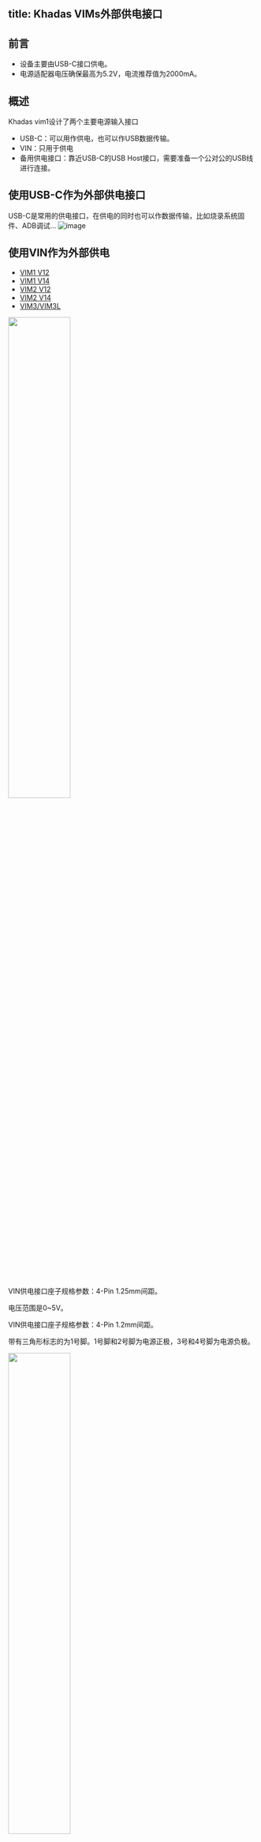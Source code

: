 title: Khadas VIMs外部供电接口
---

## 前言
 * 设备主要由USB-C接口供电。
 * 电源适配器电压确保最高为5.2V，电流推荐值为2000mA。

## 概述
Khadas vim1设计了两个主要电源输入接口
 * USB-C：可以用作供电，也可以作USB数据传输。
 * VIN：只用于供电
 * 备用供电接口：靠近USB-C的USB Host接口，需要准备一个公对公的USB线进行连接。

## 使用USB-C作为外部供电接口
USB-C是常用的供电接口，在供电的同时也可以作数据传输，比如烧录系统固件、ADB调试...
![image](/linux/images/vim1/usbc_extra_power.png)

## 使用VIN作为外部供电

<ul class="nav nav-tabs" id="myTab" role="tablist">
  <li class="nav-item" role="presentation">
    <a class="nav-link active" id="vim1v12-tab" data-toggle="tab" href="#vim1v12" role="tab" aria-controls="vim1v12" aria-selected="true">VIM1 V12</a>
  </li>
  <li class="nav-item" role="presentation">
    <a class="nav-link" id="vim1v14-tab" data-toggle="tab" href="#vim1v14" role="tab" aria-controls="vim1v14" aria-selected="false">VIM1 V14</a>
  </li>
  <li class="nav-item" role="presentation">
    <a class="nav-link" id="vim2v12-tab" data-toggle="tab" href="#vim2v12" role="tab" aria-controls="vim2v12" aria-selected="false">VIM2 V12</a>
  </li>
  <li class="nav-item" role="presentation">
    <a class="nav-link" id="vim2v14-tab" data-toggle="tab" href="#vim2v14" role="tab" aria-controls="vim2v14" aria-selected="false">VIM2 V14</a>
  </li>
  <li class="nav-item" role="presentation">
    <a class="nav-link" id="vim3-tab" data-toggle="tab" href="#vim3" role="tab" aria-controls="vim3" aria-selected="false">VIM3/VIM3L</a>
  </li>
</ul>
<div class="tab-content" id="myTabContent">
<div class="tab-pane fade show active" id="vim1v12" role="tabpanel" aria-labelledby="vim1v12-tab">

<img src="/linux/images/vim1/vim1v12-vin_extra_power.png" width="50%" height="50%" >

VIN供电接口座子规格参数：4-Pin 1.25mm间距。

电压范围是0~5V。

</div>
<div class="tab-pane fade" id="vim1v14" role="tabpanel" aria-labelledby="vim1v14-tab">

VIN供电接口座子规格参数：4-Pin 1.2mm间距。

带有三角形标志的为1号脚。1号脚和2号脚为电源正极，3号和4号脚为电源负极。

<img src="/linux/images/vim1/vim1v14-vin_extra_power.jpg" width="50%" height="50%" >

电压范围是0~5V。

</div>
<div class="tab-pane fade" id="vim2v12" role="tabpanel" aria-labelledby="vim2v12-tab">

<img src="/linux/images/vim2/vim2v12-vin_extra_power.jpg" width="50%" height="50%" >

电压范围是0~5V。

</div>
<div class="tab-pane fade" id="vim2v14" role="tabpanel" aria-labelledby="vim2v14-tab">

<img src="/linux/images/vim2/vim2v14-vin_extra_power.jpg" width="50%" height="50%" >

电压范围是0~5V。

</div>
<div class="tab-pane fade" id="vim3" role="tabpanel" aria-labelledby="vim3-tab">

<img src="/linux/images/vim3/vim3-vin_extra_power.jpg" width="50%" height="50%" >

VIN供电接口座子规格参数：4-Pin 1.2mm间距。

带有三角形标志的为1号脚。1号脚和2号脚为电源正极，3号和4号脚为电源负极。

电压范围是0~20V。

</div>
</div>
	

{% note info 提示 %}

目前我们还没有VIN接口的电源线售卖，需要用户自己DIY。

{% endnote %}


## 更多资料
* [VIM1接口描述](/linux/zh-cn/vim1/Hardware.html)
* [VIM2接口描述](/linux/zh-cn/vim2/Hardware.html)
* [VIM3接口描述](/linux/zh-cn/vim3/Hardware.html)
* [vin对vin连接线](https://www.khadas.com/product-page/vin-to-vin-cable)
